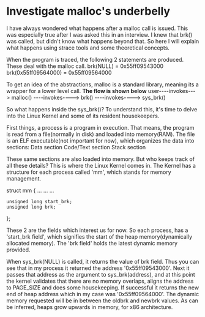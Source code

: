 # Investigate malloc's underbelly

I have always wondered what happens after a malloc call is issued. This was especially true after I was asked this in an interview. I knew that brk() was called, but didn't know what happens beyond that.
So here I will explain what happens using strace tools and some theoretical concepts.

When the program is traced, the following 2 statements are produced. These deal with the malloc call. 
brk(NULL)                               = 0x55ff09543000
brk(0x55ff09564000)                     = 0x55ff09564000

To get an idea of the abstractions, malloc is a standard library, meaning its a wrapper for a lower level call.
**The flow is shown below**
user----invokes---\> malloc() ----invokes----\> brk() ----invokes----\> sys\_brk()

So what happens inside the sys\_brk()? To understand this, it's time to delve into the Linux Kernel and some of its resident housekeepers.

First things, a process is a program in execution. That means, the program is read from a file(normally in disk) and loaded into memory(RAM). 
The file is an ELF executable(not important for now), which organizes the data into sections:
Data section
Code/Text section
Stack section

These same sections are also loaded into memory. But who keeps track of all these details? This is where the Linux Kernel comes in.
The Kernel has a structure for each process called 'mm', which stands for memory management.

struct mm {
    ...
    ...
    ...


    unsigned long start_brk;
    unsigned long brk;


};

These 2 are the fields which interest us for now.
So each process, has a 'start\_brk field', which signifies the start of the heap memory(dynamically allocated memory). 
The 'brk field' holds the latest dynamic memory provided. 

When sys\_brk(NULL) is called, it returns the value of brk field. Thus you can see that in my process it returned the address '0x55ff09543000'. 
Next it passes that address as the argument to sys\_brk(address), and at this point the kernel validates that there are no memory overlaps, aligns the address to PAGE\_SIZE and does some housekeeping.
If successful it returns the new end of heap address which in my case was '0x55ff09564000'. The dynamic memory requested will be in between the oldbrk and newbrk values.
As can be inferred, heaps grow upwards in memory, for x86 architecture. 


